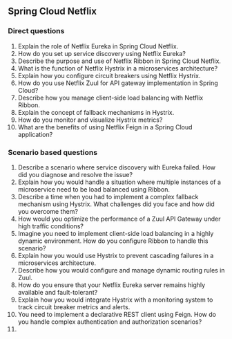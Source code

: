 ## Spring Cloud Netflix

### Direct questions

1. Explain the role of Netflix Eureka in Spring Cloud Netflix. 
1. How do you set up service discovery using Netflix Eureka?
1. Describe the purpose and use of Netflix Ribbon in Spring Cloud Netflix.
1. What is the function of Netflix Hystrix in a microservices architecture?
1. Explain how you configure circuit breakers using Netflix Hystrix.
1. How do you use Netflix Zuul for API gateway implementation in Spring Cloud?
1. Describe how you manage client-side load balancing with Netflix Ribbon.
1. Explain the concept of fallback mechanisms in Hystrix.
1. How do you monitor and visualize Hystrix metrics?
1. What are the benefits of using Netflix Feign in a Spring Cloud application?

### Scenario based questions
1. Describe a scenario where service discovery with Eureka failed. How did you diagnose and resolve the issue? 
1. Explain how you would handle a situation where multiple instances of a microservice need to be load balanced using Ribbon.
1. Describe a time when you had to implement a complex fallback mechanism using Hystrix. What challenges did you face and how did you overcome them?
1. How would you optimize the performance of a Zuul API Gateway under high traffic conditions?
1. Imagine you need to implement client-side load balancing in a highly dynamic environment. How do you configure Ribbon to handle this scenario?
1. Explain how you would use Hystrix to prevent cascading failures in a microservices architecture.
1. Describe how you would configure and manage dynamic routing rules in Zuul.
1. How do you ensure that your Netflix Eureka server remains highly available and fault-tolerant?
1. Explain how you would integrate Hystrix with a monitoring system to track circuit breaker metrics and alerts.
1. You need to implement a declarative REST client using Feign. How do you handle complex authentication and authorization scenarios?
1. 